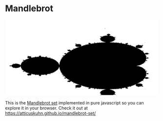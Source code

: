# Mandlebrot

![mandlebrot set](https://raw.githubusercontent.com/AtticusKuhn/mandlebrot-set/master/img.png)


This is the [Mandlebrot set](https://en.wikipedia.org/wiki/Mandelbrot_set)
implemented in pure javascript so you can explore it in your browser.
Check it out at https://atticuskuhn.github.io/mandlebrot-set/